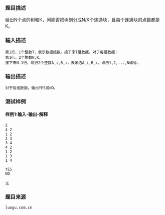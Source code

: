 ### 题目描述

给出N个点的树和K，问能否把树划分成N/K个连通块，且每个连通块的点数都是K。


### 输入描述

```
第1行，1个整数T，表示数据组数。接下来T组数据，对于每组数据：
第1行，2个整数N,K。
接下来N−1行，每行2个整数A_i,B_i，表示边A_i,B_i。点用1,2,...,N编号。
```
### 输出描述

```
对于每组数据，输出YES或NO。
```

### 测试样例
#### 样例1:输入-输出-解释

```
2
4 2
1 2
2 3
3 4
4 2
1 2
1 3
1 4
```
```
YES
NO
```
```
无
```

### 题目来源  
`luogu.com.cn`